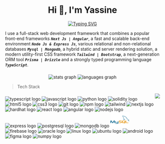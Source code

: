 <h1 align="center">Hi 👋, I'm Yassine</h1>
<div  align="center">
  <a href="https://git.io/typing-svg"><img src="https://readme-typing-svg.demolab.com?font=Fira+Code&pause=1000&center=true&vCenter=true&width=242&lines=Full+Stack+Developer;Web+Development;App+Development;Ui+Figma+Design" alt="Typing SVG" /></a>
</div>

I use a full-stack web development framework that combines a popular front-end frameworks *****`Next Js | Angular`*****, a fast and scalable back-end environment *****`Node Js & Express Js`*****, various relational and non-relational databases *****`Mysql | Mongodb`*****, a hybrid static and server rendering solution, a modern utility-first CSS framework *****`Tailwind | Bootstrap`*****, a next-generation ORM tool *****`Prisma | Drizzle`***** and a strongly typed programming language *****`TypeScript`*****.

###

<div align="center">
  <img src="https://github-readme-stats.vercel.app/api?username=yassinekrika&hide_title=false&hide_rank=false&show_icons=true&include_all_commits=true&count_private=true&disable_animations=false&theme=dracula&locale=en&hide_border=false" height="150" alt="stats graph"  />
  <img src="https://github-readme-stats.vercel.app/api/top-langs?username=yassinekrika&locale=en&hide_title=false&layout=compact&card_width=320&langs_count=5&theme=dracula&hide_border=false" height="150" alt="languages graph"  />
</div>


> Tech Stack

<img align="right" height="200" src="https://media.giphy.com/media/bGgsc5mWoryfgKBx1u/giphy.gif"  />

### 


<div align="left">
  <img src="https://cdn.jsdelivr.net/gh/devicons/devicon/icons/typescript/typescript-original.svg" height="50" width="62" alt="typescript logo"  />
  <img src="https://cdn.jsdelivr.net/gh/devicons/devicon/icons/javascript/javascript-original.svg" height="50" width="62" alt="javascript logo"  />
  <img src="https://cdn.jsdelivr.net/gh/devicons/devicon/icons/python/python-original.svg" height="50" width="62" alt="python logo"  />
  <img src="https://github.com/yassinekrika/yassinekrika/assets/73476412/a90479f5-e9a0-482e-b88d-b19c99871aab" height="50" width="40" alt="solidity logo"  />  
  <img src="https://cdn.jsdelivr.net/gh/devicons/devicon/icons/html5/html5-original.svg" height="50" width="62" alt="html5 logo"  />
  <img src="https://cdn.jsdelivr.net/gh/devicons/devicon/icons/css3/css3-original.svg" height="50" width="62" alt="css3 logo"  />
  <img src="https://cdn.jsdelivr.net/gh/devicons/devicon/icons/git/git-original.svg" height="50" width="62" alt="git logo"  />
  <img src="https://cdn.jsdelivr.net/gh/devicons/devicon/icons/npm/npm-original-wordmark.svg" height="50" width="62" alt="npm logo"  />
  <img src="https://www.vectorlogo.zone/logos/tailwindcss/tailwindcss-icon.svg" alt="tailwind" width="50" height="50"/>
  <img src="https://www.datocms-assets.com/75941/1657707878-nextjs_logo.png" height="50" width="50" alt="nextjs logo"  />
  <img src="https://icon.icepanel.io/Technology/svg/Hardhat.svg" height="50" width="50" alt="hardhat logo"  />
  <img src="https://cdn.jsdelivr.net/gh/devicons/devicon/icons/react/react-original.svg" height="50" width="62" alt="react logo"  />
  <img src="https://seeklogo.com/images/A/angular-icon-logo-5FC0C40EAC-seeklogo.com.png" width="42" height="47" alt="angular logo"/>
  <img src="https://cdn.jsdelivr.net/gh/devicons/devicon/icons/nodejs/nodejs-original.svg" height="50" width="62" alt="nodejs logo"  />
  <img src="https://cdn.jsdelivr.net/gh/devicons/devicon/icons/express/express-original.svg" height="50" width="62" alt="express logo"  />
  <img src="https://cdn.jsdelivr.net/gh/devicons/devicon/icons/postgresql/postgresql-original.svg" height="50" width="62" alt="postgresql logo"  />
  <img src="https://cdn.jsdelivr.net/gh/devicons/devicon/icons/mongodb/mongodb-original.svg" height="50" width="62" alt="mongodb logo"  />
  <img src="https://raw.githubusercontent.com/devicons/devicon/master/icons/mysql/mysql-original-wordmark.svg" alt="mysql" width="62" height="50"/>
  <img src="https://cdn.jsdelivr.net/gh/devicons/devicon/icons/firebase/firebase-plain.svg" height="50" width="62" alt="firebase logo"  />
  <img src="https://cdn.jsdelivr.net/gh/devicons/devicon/icons/oracle/oracle-original.svg" height="50" width="62" alt="oracle logo"  />
  <img src="https://cdn.jsdelivr.net/gh/devicons/devicon/icons/linux/linux-original.svg" height="50" width="62" alt="linux logo"  />
  <img src="https://www.vectorlogo.zone/logos/archlinux/archlinux-icon.svg" height="50" width="50" alt="ubuntu logo"  />
  <img src="https://cdn.jsdelivr.net/gh/devicons/devicon/icons/android/android-original.svg" height="50" width="62" alt="android logo"  />
  <img src="https://cdn.jsdelivr.net/gh/devicons/devicon/icons/figma/figma-original.svg" height="50" width="62" alt="figma logo"  />
  <img src="https://cdn.jsdelivr.net/gh/devicons/devicon/icons/numpy/numpy-original.svg" height="50" width="62" alt="numpy logo"  />
</div>

###
